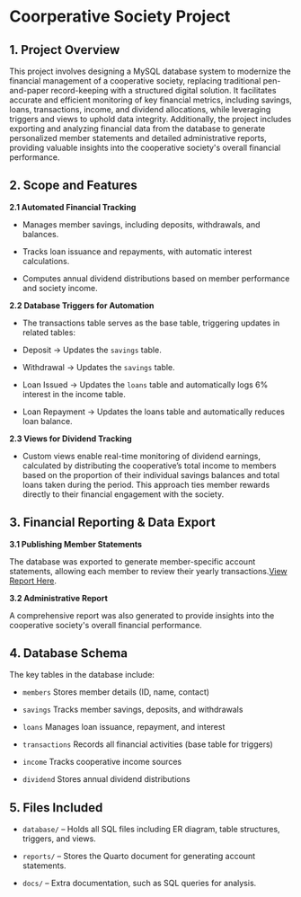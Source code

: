 # Coorperative Society Project 

## 1. Project Overview

This project involves designing a MySQL database system  to modernize the financial management of a cooperative society, replacing traditional pen-and-paper record-keeping with a structured digital solution. It facilitates accurate and efficient monitoring of key financial metrics, including savings, loans, transactions, income, and dividend allocations, while leveraging triggers and views to uphold data integrity. Additionally, the project includes exporting and analyzing financial data from the database to generate personalized member statements and detailed administrative reports, providing valuable insights into the cooperative society's overall financial performance.

## 2. Scope and Features

**2.1 Automated Financial Tracking**

  - Manages member savings, including deposits, withdrawals, and balances.

  - Tracks loan issuance and repayments, with automatic interest calculations.

  - Computes annual dividend distributions based on member performance and society income.

**2.2  Database Triggers for Automation**

  - The transactions table serves as the base table, triggering updates in related tables:

  - Deposit → Updates the `savings` table.

  - Withdrawal → Updates the `savings` table.

  - Loan Issued → Updates the `loans` table and automatically logs 6% interest in the income table.

  - Loan Repayment → Updates the loans table and automatically reduces loan balance.

**2.3 Views for Dividend Tracking**

  - Custom views enable real-time monitoring of dividend earnings, calculated by distributing the cooperative’s total income to members based on the proportion of their individual savings balances and total loans taken during the period. This approach ties member rewards directly to their financial engagement with the society.

## 3. Financial Reporting & Data Export

**3.1 Publishing Member Statements**

The database was exported to generate member-specific account statements, allowing each member to review their yearly transactions.[View Report Here](https://5a90nh-dunni-olu0ajayi.shinyapps.io/FinReport/).

**3.2 Administrative Report**

A comprehensive report was also generated to provide insights into the cooperative society's overall financial performance.

## 4. Database Schema
The key tables in the database include:

- `members` Stores member details (ID, name, contact)

- `savings` Tracks member savings, deposits, and withdrawals

- `loans` Manages loan issuance, repayment, and interest

- `transactions` Records all financial activities (base table for triggers)

- `income` Tracks cooperative income sources

- `dividend` Stores annual dividend distributions

## 5. Files Included 

- `database/` – Holds all SQL files including ER diagram, table structures, triggers, and views.

- `reports/` – Stores the Quarto document for generating account statements.
- `docs/` – Extra documentation, such as SQL queries for analysis.
